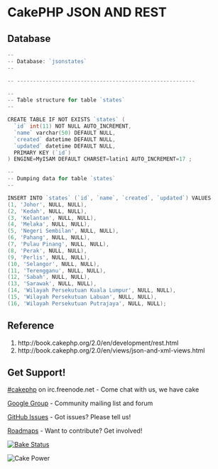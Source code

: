 CakePHP JSON AND REST
=====================
Database
--------
```go
--
-- Database: `jsonstates`
--

-- --------------------------------------------------------

--
-- Table structure for table `states`
--

CREATE TABLE IF NOT EXISTS `states` (
  `id` int(11) NOT NULL AUTO_INCREMENT,
  `name` varchar(50) DEFAULT NULL,
  `created` datetime DEFAULT NULL,
  `updated` datetime DEFAULT NULL,
  PRIMARY KEY (`id`)
) ENGINE=MyISAM DEFAULT CHARSET=latin1 AUTO_INCREMENT=17 ;

--
-- Dumping data for table `states`
--

INSERT INTO `states` (`id`, `name`, `created`, `updated`) VALUES
(1, 'Johor', NULL, NULL),
(2, 'Kedah', NULL, NULL),
(3, 'Kelantan', NULL, NULL),
(4, 'Melaka', NULL, NULL),
(5, 'Negeri Sembilan', NULL, NULL),
(6, 'Pahang', NULL, NULL),
(7, 'Pulau Pinang', NULL, NULL),
(8, 'Perak', NULL, NULL),
(9, 'Perlis', NULL, NULL),
(10, 'Selangor', NULL, NULL),
(11, 'Terengganu', NULL, NULL),
(12, 'Sabah', NULL, NULL),
(13, 'Sarawak', NULL, NULL),
(14, 'Wilayah Persekutuan Kuala Lumpur', NULL, NULL),
(15, 'Wilayah Persekutuan Labuan', NULL, NULL),
(16, 'Wilayah Persekutuan Putrajaya', NULL, NULL);

```
Reference
----------
<ol>
<li>http://book.cakephp.org/2.0/en/development/rest.html</li>
<li>http://book.cakephp.org/2.0/en/views/json-and-xml-views.html</li>
</ol>

Get Support!
------------

[#cakephp](http://webchat.freenode.net/?channels=#cakephp) on irc.freenode.net - Come chat with us, we have cake

[Google Group](https://groups.google.com/group/cake-php) - Community mailing list and forum

[GitHub Issues](https://github.com/cakephp/cakephp/issues) - Got issues? Please tell us!

[Roadmaps](https://github.com/cakephp/cakephp/wiki#roadmaps) - Want to contribute? Get involved!

[![Bake Status](https://secure.travis-ci.org/cakephp/cakephp.png?branch=master)](http://travis-ci.org/cakephp/cakephp)

![Cake Power](https://raw.github.com/cakephp/cakephp/master/lib/Cake/Console/Templates/skel/webroot/img/cake.power.gif)
